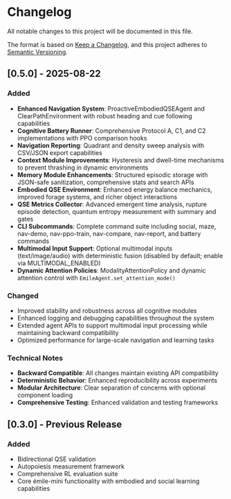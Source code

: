 # Changelog

All notable changes to this project will be documented in this file.

The format is based on [Keep a Changelog](https://keepachangelog.com/en/1.0.0/),
and this project adheres to [Semantic Versioning](https://semver.org/spec/v2.0.0.html).

## [0.5.0] - 2025-08-22

### Added

- **Enhanced Navigation System**: ProactiveEmbodiedQSEAgent and ClearPathEnvironment with robust heading and cue following capabilities
- **Cognitive Battery Runner**: Comprehensive Protocol A, C1, and C2 implementations with PPO comparison hooks
- **Navigation Reporting**: Quadrant and density sweep analysis with CSV/JSON export capabilities
- **Context Module Improvements**: Hysteresis and dwell-time mechanisms to prevent thrashing in dynamic environments
- **Memory Module Enhancements**: Structured episodic storage with JSON-safe sanitization, comprehensive stats and search APIs
- **Embodied QSE Environment**: Enhanced energy balance mechanics, improved forage systems, and richer object interactions
- **QSE Metrics Collector**: Advanced emergent time analysis, rupture episode detection, quantum entropy measurement with summary and gates
- **CLI Subcommands**: Complete command suite including social, maze, nav-demo, nav-ppo-train, nav-compare, nav-report, and battery commands
- **Multimodal Input Support**: Optional multimodal inputs (text/image/audio) with deterministic fusion (disabled by default; enable via MULTIMODAL_ENABLED)
- **Dynamic Attention Policies**: ModalityAttentionPolicy and dynamic attention control with `EmileAgent.set_attention_mode()`

### Changed

- Improved stability and robustness across all cognitive modules
- Enhanced logging and debugging capabilities throughout the system
- Extended agent APIs to support multimodal input processing while maintaining backward compatibility
- Optimized performance for large-scale navigation and learning tasks

### Technical Notes

- **Backward Compatible**: All changes maintain existing API compatibility
- **Deterministic Behavior**: Enhanced reproducibility across experiments
- **Modular Architecture**: Clear separation of concerns with optional component loading
- **Comprehensive Testing**: Enhanced validation and testing frameworks

## [0.3.0] - Previous Release

### Added

- Bidirectional QSE validation
- Autopoiesis measurement framework
- Comprehensive RL evaluation suite
- Core émile-mini functionality with embodied and social learning capabilities
